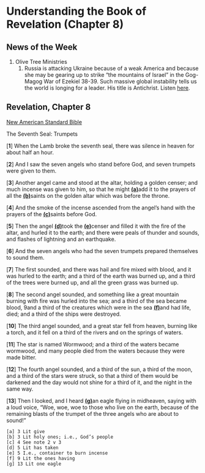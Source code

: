 # Understanding the Book of Revelation (Chapter 8)

## News of the Week

1. Olive Tree Ministries
	1. Russia is attacking Ukraine because of a weak America and because she may be gearing up to strike “the mountains of Israel” in the Gog-Magog War of Ezekiel 38-39. Such massive global instability tells us the world is longing for a leader. His title is Antichrist.
	Listen [here](https://rumble.com/vx1mmz-the-endgame-the-mountains-of-israel-michele-bachmann-and-pastor-barry-stagn.html).


## Revelation, Chapter 8
[New American Standard Bible](https://biblehub.com/nasb_/revelation/8.htm)

The Seventh Seal: Trumpets

[**1**] When the Lamb broke the seventh seal, there was silence in heaven for about half an hour. 

[**2**] And I saw the seven angels who stand before God, and seven trumpets were given to them.

[**3**] Another angel came and stood at the altar, holding a golden censer; and much incense was given to him, so that he might [**(a)**](https://biblehub.com/nasb_/revelation/8.htm#fn)add it to the prayers of all the [**(b)**](https://biblehub.com/nasb_/revelation/8.htm#fn)saints on the golden altar which was before the throne. 

[**4**] And the smoke of the incense ascended from the angel’s hand with the prayers of the [**(c)**](https://biblehub.com/nasb_/revelation/8.htm#fn)saints before God. 

[**5**] Then the angel [**(d)**](https://biblehub.com/nasb_/revelation/8.htm#fn)took the [**(e)**](https://biblehub.com/nasb_/revelation/8.htm#fn)censer and filled it with the fire of the altar, and hurled it to the earth; and there were peals of thunder and sounds, and flashes of lightning and an earthquake.

[**6**] And the seven angels who had the seven trumpets prepared themselves to sound them.

[**7**] The first sounded, and there was hail and fire mixed with blood, and it was hurled to the earth; and a third of the earth was burned up, and a third of the trees were burned up, and all the green grass was burned up.

[**8**] The second angel sounded, and something like a great mountain burning with fire was hurled into the sea; and a third of the sea became blood, 9and a third of the creatures which were in the sea [**(f)**](https://biblehub.com/nasb_/revelation/8.htm#fn)and had life, died; and a third of the ships were destroyed.

[**10**] The third angel sounded, and a great star fell from heaven, burning like a torch, and it fell on a third of the rivers and on the springs of waters. 

[**11**] The star is named Wormwood; and a third of the waters became wormwood, and many people died from the waters because they were made bitter.

[**12**] The fourth angel sounded, and a third of the sun, a third of the moon, and a third of the stars were struck, so that a third of them would be darkened and the day would not shine for a third of it, and the night in the same way.

[**13**] Then I looked, and I heard [**(g)**](https://biblehub.com/nasb_/revelation/8.htm#fn)an eagle flying in midheaven, saying with a loud voice, “Woe, woe, woe to those who live on the earth, because of the remaining blasts of the trumpet of the three angels who are about to sound!”

```
[a] 3 Lit give
[b] 3 Lit holy ones; i.e., God’s people
[c] 4 See note 2 v 3
[d] 5 Lit has taken
[e] 5 I.e., container to burn incense
[f] 9 Lit the ones having
[g] 13 Lit one eagle
```

